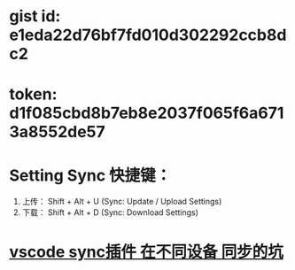 # gist id: e1eda22d76bf7fd010d302292ccb8dc2
# token: d1f085cbd8b7eb8e2037f065f6a6713a8552de57
# Setting Sync 快捷键：
1. 上传： Shift + Alt + U (Sync: Update / Upload Settings)
2. 下载： Shift + Alt + D (Sync: Download Settings)
# [vscode sync插件 在不同设备 同步的坑](https://www.cnblogs.com/zhilingege/p/8921211.html)
